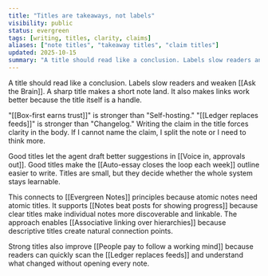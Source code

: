 ```yaml
---
title: "Titles are takeaways, not labels"
visibility: public
status: evergreen
tags: [writing, titles, clarity, claims]
aliases: ["note titles", "takeaway titles", "claim titles"]
updated: 2025-10-15
summary: "A title should read like a conclusion. Labels slow readers and weaken Ask the Brain. A sharp title makes a short note land."
---
```


A title should read like a conclusion. Labels slow readers and weaken [[Ask the Brain]]. A sharp title makes a short note land. It also makes links work better because the title itself is a handle.

"[[Box-first earns trust]]" is stronger than "Self-hosting." "[[Ledger replaces feeds]]" is stronger than "Changelog." Writing the claim in the title forces clarity in the body. If I cannot name the claim, I split the note or I need to think more.

Good titles let the agent draft better suggestions in [[Voice in, approvals out]]. Good titles make the [[Auto-essay closes the loop each week]] outline easier to write. Titles are small, but they decide whether the whole system stays learnable.

This connects to [[Evergreen Notes]] principles because atomic notes need atomic titles. It supports [[Notes beat posts for showing progress]] because clear titles make individual notes more discoverable and linkable. The approach enables [[Associative linking over hierarchies]] because descriptive titles create natural connection points.

Strong titles also improve [[People pay to follow a working mind]] because readers can quickly scan the [[Ledger replaces feeds]] and understand what changed without opening every note.
